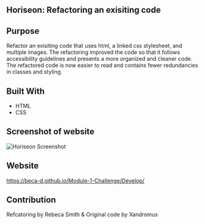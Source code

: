 ## Horiseon: Refactoring an exisiting code

## Purpose
Refactor an exisiting code that uses html, a linked css stylesheet, and multiple images. The refactoring improved the code so that it follows accessibility guidelines and presents a more organized and cleaner code. The refactored code is now easier to read and contains fewer redundancies in classes and styling.

## Built With
* HTML
* CSS

## Screenshot of website
![Horiseon Screenshot](https://user-images.githubusercontent.com/67708213/167973139-7c3f754e-528b-4b0a-bf29-3e7e847bad08.JPG)

## Website
https://beca-d.github.io/Module-1-Challenge/Develop/

## Contribution
Refcatoring by Rebeca Smith & Original code by Xandromus 
